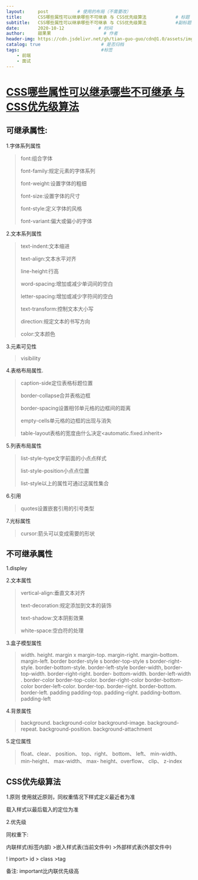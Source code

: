 ```yaml
---
layout:     post           # 使用的布局（不需要改）
title:      CSS哪些属性可以继承哪些不可继承 与 CSS优先级算法           # 标题 
subtitle:   CSS哪些属性可以继承哪些不可继承 与 CSS优先级算法           #副标题
date:       2020-10-12             # 时间
author:     甜果果                    # 作者
header-img: https://cdn.jsdelivr.net/gh/tian-guo-guo/cdn@1.0/assets/img/home-bg-art.jpg    #背景图片
catalog: true                       # 是否归档
tags:                               #标签
    - 前端
    - 面试
---
```


# [CSS哪些属性可以继承哪些不可继承 与 CSS优先级算法](https://segmentfault.com/a/1190000018411761)

## 可继承属性:
1.字体系列属性

>font:组合字体
>
>font-family:规定元素的字体系列
>
>font-weight:设置字体的粗细
>
>font-size:设置字体的尺寸
>
>font-style:定义字体的风格
>
>font-variant:偏大或偏小的字体

2.文本系列属性

>text-indent:文本缩进
>
>text-align:文本水平对齐
>
>line-height:行高
>
>word-spacing:增加或减少单词间的空白
>
>letter-spacing:增加或减少字符间的空白
>
>text-transform:控制文本大小写
>
>direction:规定文本的书写方向
>
>color:文本颜色

3.元素可见性

>visibility

4.表格布局属性.

>caption-side定位表格标题位置
>
>border-collapse合并表格边框
>
>border-spacing设置相邻单元格的边框间的距离
>
>empty-cells单元格的边框的出现与消失
>
>table-layout表格的宽度由什么决定<automatic.fixed.inherit>

5.列表布局属性

>list-style-type文字前面的小点点样式
>
>list-style-position小点点位置
>
>list-style以上的属性可通过这属性集合

6.引用

>quotes设置嵌套引用的引号类型

7.光标属性

>   cursor:箭头可以变成需要的形状



## 不可继承属性
1.displey

2.文本属性

>vertical-align:垂直文本对齐
>
>text-decoration:规定添加到文本的装饰
>
>text-shadow:文本阴影效果
>
>white-space:空白符的处理

3.盒子模型属性

>width. height. margin x margin-top. margin-right. margin-bottom. margin-left. border 
>border-style s border-top-style s border-right-style. border-bottom-style. border-left-style 
>border-width, border-top-width. border-right-right. border- bottom-width. border-left-width .
>border-color border-top-color. border-right-color border-bottom-color border-left-color.
>border-top. border-right. border-bottom. border-left. padding padding-top. padding-right.
>padding-bottom. padding-left

4.背景属性

>background. background-color background-image. background-repeat. background-position.
>background-attachment

5.定位属性
>float、clear、 position、 top、right、 bottom、 left、 min-width、 min-height、 max-width、 max-
>height、overflow、 clip、 z-index

## CSS优先级算法
1.原则
使用就近原则，同权重情况下样式定义最近者为准

载入样式以最后载入的定位为准

2.优先级

同权重下:

内联样式(标签内部) >嵌入样式表(当前文件中) >外部样式表(外部文件中)

! import> id > class >tag

备注: important比内联优先级高

